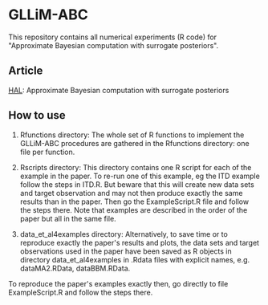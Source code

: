# GLLiM-ABC

This repository contains all numerical experiments (R code) for "Approximate Bayesian computation with surrogate posteriors".

## Article
[HAL](https://hal.archives-ouvertes.fr/hal-03139256): Approximate Bayesian computation with surrogate posteriors

## How to use
1) Rfunctions directory:
The whole set of R functions to implement the GLLiM-ABC procedures are gathered in the Rfunctions directory: one file per function.

2) Rscripts directory:
This directory contains one R script for each of the example in the paper. To re-run  one of this example, eg the ITD example follow the steps in ITD.R. But beware that this will create new data sets and target observation and may not then produce exactly the same results than in the paper. 
Then go the ExampleScript.R file and follow the steps there. Note that examples are described in the order of the paper but all in the same file. 

3) data_et_al4examples directory: 
Alternatively, to save time or to reproduce exactly the paper's results and plots, the data sets and target observations used in the paper have been saved  as R objects in directory data_et_al4examples in .Rdata files with explicit names, e.g. dataMA2.RData, dataBBM.RData.

To reproduce the paper's examples exactly then, go directly to file ExampleScript.R
and follow the steps there. 
